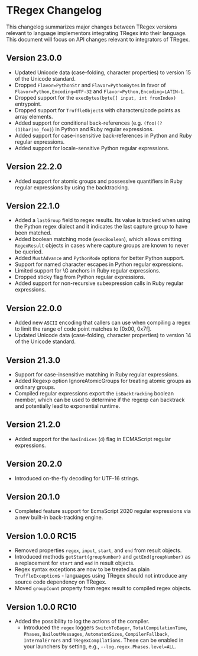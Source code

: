 # TRegex Changelog

This changelog summarizes major changes between TRegex versions relevant to language implementors integrating TRegex into their language. This document will focus on API changes relevant to integrators of TRegex.

## Version 23.0.0

* Updated Unicode data (case-folding, character properties) to version 15 of the Unicode standard.
* Dropped `Flavor=PythonStr` and `Flavor=PythonBytes` in favor of `Flavor=Python,Encoding=UTF-32` and `Flavor=Python,Encoding=LATIN-1`.
* Dropped support for the `execBytes(byte[] input, int fromIndex)` entrypoint.
* Dropped support for `TruffleObject`s with characters/code points as array elements.
* Added support for conditional back-references (e.g. `(foo)(?(1)bar|no_foo)`) in Python and Ruby regular expressions.
* Added support for case-insensitive back-references in Python and Ruby regular expressions.
* Added support for locale-sensitive Python regular expressions.

## Version 22.2.0

* Added support for atomic groups and possessive quantifiers in Ruby regular expressions by using the backtracking.

## Version 22.1.0

* Added a `lastGroup` field to regex results. Its value is tracked when using the Python regex dialect and it indicates the last capture group to have been matched.
* Added boolean matching mode (`execBoolean`), which allows omitting `RegexResult` objects in cases where capture groups are known to never be queried.
* Added `MustAdvance` and `PythonMode` options for better Python support.
* Support for named character escapes in Python regular expressions.
* Limited support for \G anchors in Ruby regular expressions.
* Dropped sticky flag from Python regular expressions.
* Added support for non-recursive subexpression calls in Ruby regular expressions.

## Version 22.0.0

* Added new `ASCII` encoding that callers can use when compiling a regex to limit the range of code point matches to [0x00, 0x7f].
* Updated Unicode data (case-folding, character properties) to version 14 of the Unicode standard.

## Version 21.3.0

* Support for case-insensitive matching in Ruby regular expressions.
* Added Regexp option IgnoreAtomicGroups for treating atomic groups as ordinary groups.
* Compiled regular expressions export the `isBacktracking` boolean member, which can be used to determine if the regexp can backtrack and potentially lead to exponential runtime.

## Version 21.2.0

* Added support for the `hasIndices` (`d`) flag in ECMAScript regular expressions.

## Version 20.2.0

* Introduced on-the-fly decoding for UTF-16 strings.

## Version 20.1.0

* Completed feature support for EcmaScript 2020 regular expressions via a new built-in back-tracking engine.

## Version 1.0.0 RC15

* Removed properties `regex`, `input`, `start`, and `end` from result objects.
* Introduced methods `getStart(groupNumber)` and `getEnd(groupNumber)` as a replacement for `start` and `end` in result objects.
* Regex syntax exceptions are now to be treated as plain `TruffleException`s - languages using TRegex should not introduce any source code dependency on TRegex.
* Moved `groupCount` property from regex result to compiled regex objects.

## Version 1.0.0 RC10

* Added the possibility to log the actions of the compiler.
     * Introduced the `regex` loggers `SwitchToEager`, `TotalCompilationTime`, `Phases`, `BailoutMessages`, `AutomatonSizes`, `CompilerFallback`, `InternalErrors` and `TRegexCompilations`. These can be enabled in your launchers by setting, e.g., `--log.regex.Phases.level=ALL`.
